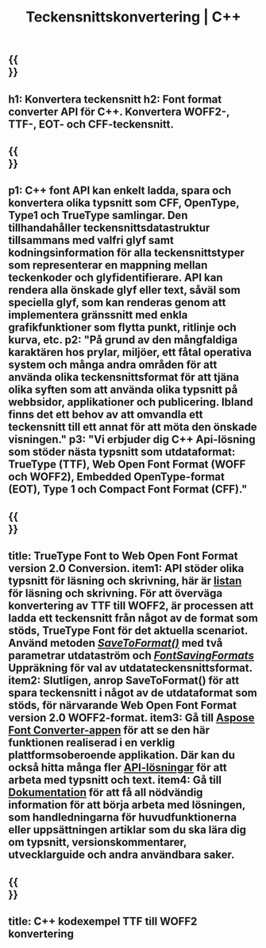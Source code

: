 ﻿---
translation: true
template: /_templates/conversion-cpp.md
title: Teckensnittskonvertering | C++
url: /cpp/conversion/
description: Konvertera teckensnitt med C++ Font-behandlingsbiblioteket och webbapplikationer. Konverteringsfunktionalitet som kan fungera med TTF, WOFF, CFF, EOT och Type 1-teckensnitt.
metakeywords: c++ teckensnittskonvertering, teckensnittskonverteringslösningar c++, teckensnittsconerter cpp
family: font
platformtag: cpp
feature: conversion
---

{{<section banner>}}
---
h1: Konvertera teckensnitt
h2: Font format converter API för С++. Konvertera WOFF2-, TTF-, EOT- och CFF-teckensnitt.
---

{{<section overview>}}
---
p1: С++ font API kan enkelt ladda, spara och konvertera olika typsnitt som CFF, OpenType, Type1 och TrueType samlingar. Den tillhandahåller teckensnittsdatastruktur tillsammans med valfri glyf samt kodningsinformation för alla teckensnittstyper som representerar en mappning mellan teckenkoder och glyfidentifierare. API kan rendera alla önskade glyf eller text, såväl som speciella glyf, som kan renderas genom att implementera gränssnitt med enkla grafikfunktioner som flytta punkt, ritlinje och kurva, etc.
p2: "På grund av den mångfaldiga karaktären hos prylar, miljöer, ett fåtal operativa system och många andra områden för att använda olika teckensnittsformat för att tjäna olika syften som att använda olika typsnitt på webbsidor, applikationer och publicering. Ibland finns det ett behov av att omvandla ett teckensnitt till ett annat för att möta den önskade visningen."
p3: "Vi erbjuder dig С++ Api-lösning som stöder nästa typsnitt som utdataformat: TrueType (TTF), Web Open Font Format (WOFF och WOFF2), Embedded OpenType-format (EOT), Type 1 och Compact Font Format (CFF)."
---

{{<section feature1>}}
---
title: TrueType Font to Web Open Font Format version 2.0 Conversion.
item1: API stöder olika typsnitt för läsning och skrivning, här är [listan](https://docs.aspose.com/font/cpp/convert/#formats-supported-for-reading-andor-writing) för läsning och skrivning. För att överväga konvertering av TTF till WOFF2, är processen att ladda ett teckensnitt från något av de format som stöds, TrueType Font för det aktuella scenariot. Använd metoden [*SaveToFormat()*](https://reference.aspose.com/font/cpp/class/aspose.font.font#a670ea97404fd72c2e51b0e8c543c8a45) med två parametrar utdataström och [*FontSavingFormats*](https://reference.aspose.com/font/cpp/namespace/aspose.font#a93d0dcc7c00f5c7027d60e14a5433c74) Uppräkning för val av utdatateckensnittsformat.
item2: Slutligen, anrop SaveToFormat() för att spara teckensnitt i något av de utdataformat som stöds, för närvarande Web Open Font Format version 2.0 WOFF2-format.
item3: Gå till [Aspose Font Converter-appen](https://products.aspose.app/font/conversion) för att se den här funktionen realiserad i en verklig plattformsoberoende applikation. Där kan du också hitta många fler [API-lösningar](https://products.aspose.app/font/applications) för att arbeta med typsnitt och text.
item4: Gå till [Dokumentation](https://docs.aspose.com/font/net/) för att få all nödvändig information för att börja arbeta med lösningen, som handledningarna för huvudfunktionerna eller uppsättningen artiklar som du ska lära dig om typsnitt, versionskommentarer, utvecklarguide och andra användbara saker.
---

{{<section codeexample>}}
---
title: C++ kodexempel TTF till WOFF2 konvertering
---



